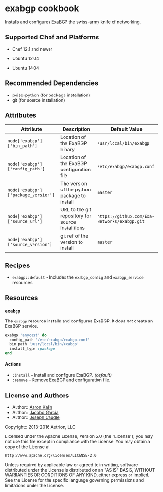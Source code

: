 # exabgp cookbook

Installs and configures [ExaBGP](https://github.com/Exa-Networks/exabgp)
the swiss-army knife of networking.

## Supported Chef and Platforms

* Chef 12.1 and newer

* Ubuntu 12.04
* Ubuntu 14.04

## Recommended Dependencies

* poise-python (for package installation)
* git (for source installation)

## Attributes

| Attribute | Description | Default Value |
| --- | --- | --- |
| `node['exabgp']['bin_path']` | Location of the ExaBGP binary | `/usr/local/bin/exabgp` |
| `node['exabgp']['config_path']` | Location of the ExaBGP configuration file | `/etc/exabgp/exabgp.conf` |
| `node['exabgp']['package_version']` | The version of the python package to install | `master` |
| `node['exabgp']['source_url']` | URL to the git repository for source installtions | `https://github.com/Exa-Networks/exabgp.git` |
| `node['exabgp']['source_version']` | git ref of the version to install | `master` |

## Recipes

* `exabgp::default` - Includes the `exabgp_config` and `exabgp_service` resources

## Resources

### `exabgp`

The `exabgp` resource installs and configures ExaBGP. It _does not_ create
an ExaBGP service.

```ruby
exabgp 'anycast' do
  config_path '/etc/exabgp/exabgp.conf'
  bin_path '/usr/local/bin/exabgp'
  install_type :package
end
```

#### Actions

* `:install` – Install and configure ExaBGP. *(default)*
* `:remove` – Remove ExaBGP and configuration file.

## License and Authors

* Author:: [Aaron Kalin](https://github.com/martinisoft)
* Author:: [Jacobo Garcia](https://github.com/therobot)
* Author:: [Joseph Caudle](https://github.com/jcaudle)

Copyright:: 2013-2016 Aetrion, LLC

Licensed under the Apache License, Version 2.0 (the "License");
you may not use this file except in compliance with the License.
You may obtain a copy of the License at

    http://www.apache.org/licenses/LICENSE-2.0

Unless required by applicable law or agreed to in writing, software
distributed under the License is distributed on an "AS IS" BASIS,
WITHOUT WARRANTIES OR CONDITIONS OF ANY KIND, either express or implied.
See the License for the specific language governing permissions and
limitations under the License.
